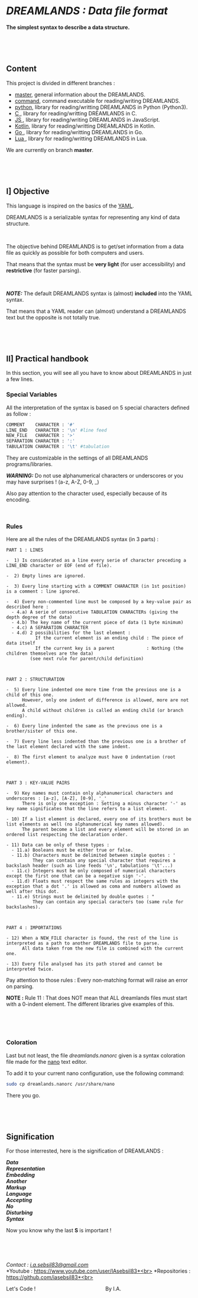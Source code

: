# ***DREAMLANDS : Data file format***

**The simplest syntax to describe a data structure.**

&nbsp;

&nbsp;



## Content

This project is divided in different branches :
- [master](https://github.com/iasebsil83/DREAMLANDS), general information about the DREAMLANDS.
- [command](https://github.com/iasebsil83/DREAMLANDS/tree/command), command executable for reading/writing DREAMLANDS.
- [python](https://github.com/iasebsil83/DREAMLANDS/tree/python), library for reading/writting DREAMLANDS in Python (Python3).
- [C     ](https://github.com/iasebsil83/DREAMLANDS/tree/c), library for reading/writting DREAMLANDS in C.
- [JS    ](https://github.com/iasebsil83/DREAMLANDS/tree/javascript), library for reading/writing DREAMLANDS in JavaScript.
- [Kotlin](https://github.com/iasebsil83/DREAMLANDS/tree/kotlin), library for reading/writting DREAMLANDS in Kotlin.
- [Go    ](https://github.com/iasebsil83/DREAMLANDS/tree/go), library for reading/writting DREAMLANDS in Go.
- [Lua   ](https://github.com/iasebsil83/DREAMLANDS/tree/lua), library for reading/writting DREAMLANDS in Lua.

We are currently on branch **master**.

&nbsp;

&nbsp;



## I] Objective

This language is inspired on the basics of the [YAML](https://yaml.org).

DREAMLANDS is a serializable syntax for representing any kind of data structure.

&nbsp;

The objective behind DREAMLANDS is to get/set information from a data file as quickly as possible for both computers and users.

That means that the syntax must be **very light** (for user accessibility) and **restrictive** (for faster parsing).

&nbsp;

***NOTE:*** The default DREAMLANDS syntax is (almost) **included** into the YAML syntax.

That means that a YAML reader can (almost) understand a DREAMLANDS text but the opposite is not totally true.

&nbsp;

&nbsp;



## II] Practical handbook

In this section, you will see all you have to know about DREAMLANDS in just a few lines.

### Special Variables

All the interpretation of the syntax is based on 5 special characters defined as follow :
```python
COMMENT    CHARACTER : '#'
LINE_END   CHARACTER : '\n' #line feed
NEW_FILE   CHARACTER : '>'
SEPARATION CHARACTER : ':'
TABULATION CHARACTER : '\t' #tabulation
```
They are customizable in the settings of all DREAMLANDS programs/libraries.

***WARNING:*** Do not use alphanumerical characters or underscores or you may have surprises ! (a-z, A-Z, 0-9, _)

Also pay attention to the character used, especially because of its encoding.

&nbsp;

### Rules

Here are all the rules of the DREAMLANDS syntax (in 3 parts) :

```
PART 1 : LINES

-  1) Is considerated as a line every serie of character preceding a LINE_END character or EOF (end of file).

-  2) Empty lines are ignored.

-  3) Every line starting with a COMMENT CHARACTER (in 1st position) is a comment : line ignored.

-  4) Every non-commented line must be composed by a key-value pair as described here :
  - 4.a) A serie of consecutive TABULATION CHARACTERs (giving the depth degree of the data)
  - 4.b) The key name of the current piece of data (1 byte minimum)
  - 4.c) A SEPARATION CHARACTER
  - 4.d) 2 possibilities for the last element :
           If the current element is an ending child : The piece of data itself
           If the current key is a parent            : Nothing (the children themselves are the data)
         (see next rule for parent/child definition)



PART 2 : STRUCTURATION

-  5) Every line indented one more time from the previous one is a child of this one.
      However, only one indent of difference is allowed, more are not allowed.
      A child without children is called an ending child (or branch ending).

-  6) Every line indented the same as the previous one is a brother/sister of this one.

-  7) Every line less indented than the previous one is a brother of the last element declared with the same indent.

-  8) The first element to analyze must have 0 indentation (root element).



PART 3 : KEY-VALUE PAIRS

-  9) Key names must contain only alphanumerical characters and underscores : [a-z], [A-Z], [0-9], '_'
      There is only one exception : Setting a minus character '-' as key name significates that the line refers to a list element.

- 10) If a list element is declared, every one of its brothers must be list elements as well (no alphanumerical key names allowed).
      The parent become a list and every element will be stored in an ordered list respecting the declaration order.

- 11) Data can be only of these types :
  - 11.a) Booleans must be either true or false.
  - 11.b) Characters must be delimited between simple quotes : '
          They can contain any special character that requires a backslash header (such as line feeds '\n', tabulations '\t'...)
  - 11.c) Integers must be only composed of numerical characters except the first one that can be a negative sign '-'.
  - 11.d) Floats must respect the same rules as integers with the exception that a dot '.' is allowed as coma and numbers allowed as well after this dot.
  - 11.e) Strings must be delimited by double quotes : "
          They can contain any special caracters too (same rule for backslashes).



PART 4 : IMPORTATIONS

- 12) When a NEW_FILE character is found, the rest of the line is interpreted as a path to another DREAMLANDS file to parse.
      All data taken from the new file is combined with the current one.

- 13) Every file analysed has its path stored and cannot be interpreted twice.
```

Pay attention to those rules : Every non-matching format will raise an error on parsing.

**NOTE :** Rule 11 : That does NOT mean that ALL dreamlands files must start with a 0-indent element.
The different libraries give examples of this.

&nbsp;

&nbsp;

### Coloration

Last but not least, the file *dreamlands.nanorc* given is a syntax coloration file made for the [nano](https://www.nano-editor.org/) text editor.

To add it to your current nano configuration, use the following command:
```bash
sudo cp dreamlands.nanorc /usr/share/nano
```
There you go.

&nbsp;

&nbsp;



## Signification

For those interrested, here is the signification of DREAMLANDS :

***Data<br>
Representation<br>
Embedding<br>
Another<br>
Markup<br>
Language<br>
Accepting<br>
No<br>
Disturbing<br>
Syntax***

Now you know why the last **S** is important !

&nbsp;

&nbsp;


*Contact      : i.a.sebsil83@gmail.com*<br>
*Youtube      : https://www.youtube.com/user/IAsebsil83*<br>
*Repositories : https://github.com/iasebsil83*<br>

Let's Code ! &nbsp;&nbsp;&nbsp;&nbsp;&nbsp;&nbsp;&nbsp;
&nbsp;&nbsp;&nbsp;&nbsp;&nbsp;&nbsp;&nbsp;&nbsp;&nbsp;
&nbsp;&nbsp;&nbsp;&nbsp;&nbsp;&nbsp;&nbsp;&nbsp;&nbsp;
&nbsp;&nbsp;&nbsp;&nbsp;&nbsp;&nbsp;&nbsp;&nbsp;&nbsp;
&nbsp;&nbsp;&nbsp;&nbsp;&nbsp;&nbsp;&nbsp;&nbsp;&nbsp;By I.A.
